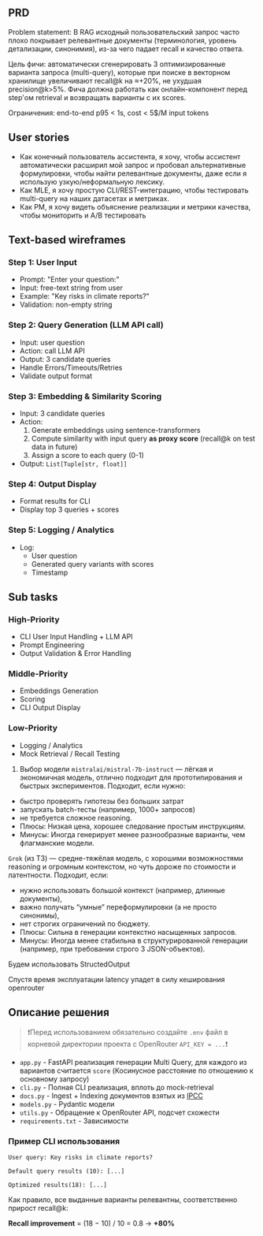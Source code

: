 ## **PRD**

Problem statement: В RAG исходный пользовательский запрос часто плохо покрывает релевантные документы (терминология,
уровень детализации, синонимия), из-за чего падает recall и качество ответа.

Цель фичи: автоматически сгенерировать 3 оптимизированные варианта запроса (multi-query), которые при поиске в векторном
хранилище увеличивают recall@k на ≈+20%, не ухудшая precision@k>5%. Фича должна работать как онлайн-компонент перед step'ом
retrieval и возвращать варианты с их scores.

Ограничения: end-to-end p95 < 1s, cost < 5$/M input tokens

## **User stories**

- Как конечный пользователь ассистента, я хочу, чтобы ассистент автоматически расширил мой запрос и пробовал
  альтернативные формулировки, чтобы найти релевантные документы, даже если я использую узкую/неформальную лексику.
- Как MLE, я хочу простую CLI/REST-интеграцию, чтобы тестировать multi-query на наших датасетах и метриках.
- Как PM, я хочу видеть объяснение реализации и метрики качества, чтобы мониторить и A/B тестировать

## **Text-based wireframes**

### **Step 1: User Input**

- Prompt: "Enter your question:"
- Input: free-text string from user
- Example: "Key risks in climate reports?"
- Validation: non-empty string

### **Step 2: Query Generation (LLM API call)**

- Input: user question
- Action: call LLM API
- Output: 3 candidate queries
- Handle Errors/Timeouts/Retries
- Validate output format

### **Step 3: Embedding & Similarity Scoring**

- Input: 3 candidate queries
- Action:
    1. Generate embeddings using sentence-transformers
    2. Compute similarity with input query **as proxy score** (recall@k on test data in future)
    3. Assign a score to each query (0-1)
- Output: ```List[Tuple[str, float]]```

### **Step 4: Output Display**
  - Format results for CLI
  - Display top 3 queries + scores

### **Step 5: Logging / Analytics**
  - Log:
      - User question
      - Generated query variants with scores
      - Timestamp

## **Sub tasks**
### High-Priority
- CLI User Input Handling + LLM API
- Prompt Engineering
- Output Validation & Error Handling

### Middle-Priority
- Embeddings Generation
- Scoring
- CLI Output Display

### Low-Priority
- Logging / Analytics
- Mock Retrieval / Recall Testing



1. Выбор модели
   ```mistralai/mistral-7b-instruct``` — лёгкая и экономичная модель, отлично подходит для прототипирования и быстрых
   экспериментов.
   Подходит, если нужно:

- быстро проверять гипотезы без больших затрат
- запускать batch-тесты (например, 1000+ запросов)
- не требуется сложное reasoning.
- Плюсы: Низкая цена, хорошее следование простым инструкциям.
- Минусы: Иногда генерирует менее разнообразные варианты, чем флагманские модели.

```Grok``` (из ТЗ) — средне-тяжёлая модель, с хорошими возможностями reasoning и огромным контекстом, но чуть дороже по
стоимости и латентности.
Подходит, если:
- нужно использовать большой контекст (например, длинные документы),
- важно получать “умные” переформулировки (а не просто синонимы),
- нет строгих ограничений по бюджету.
- Плюсы: Сильна в генерации контекстно насыщенных запросов.
- Минусы: Иногда менее стабильна в структурированной генерации (например, при требовании строго 3 JSON-объектов).

Будем использовать StructedOutput

Спустя время эксплуатации latency упадет в силу кеширования openrouter

## Описание решения
> ❗Перед использованием обязательно создайте ```.env``` файл в корневой директории проекта с OpenRouter ```API_KEY = ...```❗
- ```app.py``` - FastAPI реализация генерации Multi Query, для каждого из вариантов считается ```score``` (Косинусное расстояние по отношению к основному запросу)
- ```cli.py``` - Полная CLI реализация, вплоть до mock-retrieval
- ```docs.py``` - Ingest + Indexing документов взятых из [IPCC](https://www.ipcc.ch/report/ar6/wg2/downloads/report/IPCC_AR6_WGII_Chapter16.pdf)
- ```models.py``` - Pydantic модели
- ```utils.py``` - Обращение к OpenRouter API, подсчет схожести
- ```requirements.txt``` - Зависимости

### Пример CLI использования
```User query: Key risks in climate reports?```

```Default query results (10): [...]```

```Optimized results(18): [...]```

Как правило, все выданные варианты релевантны, соответственно прирост recall@k:

**Recall improvement** = (18 − 10) / 10 = 0.8 → **+80%**

